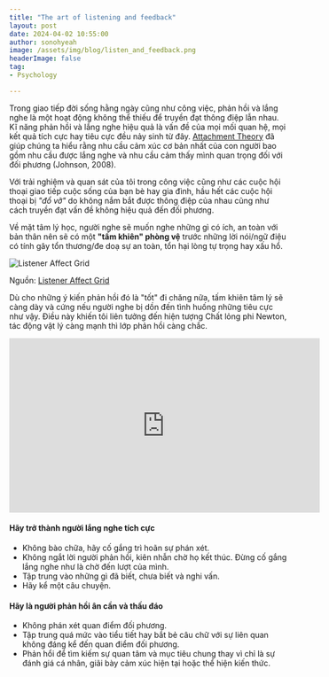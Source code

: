 ```yaml
---
title: "The art of listening and feedback"
layout: post
date: 2024-04-02 10:55:00
author: sonohyeah
image: /assets/img/blog/listen_and_feedback.png
headerImage: false
tag:
- Psychology

---
```

Trong giao tiếp đời sống hằng ngày cũng như công việc, phản hồi và lắng nghe là một hoạt động không thể thiếu để truyền đạt thông điệp lẫn nhau. Kĩ năng phản hồi và lắng nghe hiệu quả là vấn đề của mọi mối quan hệ, mọi kết quả tích cực hay tiêu cực đều nảy sinh từ đây. [Attachment Theory](https://www.psychologytoday.com/us/basics/attachment) đã giúp chúng ta hiểu rằng nhu cầu cảm xúc cơ bản nhất của con người bao gồm nhu cầu được lắng nghe và nhu cầu cảm thấy mình quan trọng đối với đối phương (Johnson, 2008).

Với trải nghiệm và quan sát của tôi trong công việc cũng như các cuộc hội thoại giao tiếp cuộc sống của bạn bè hay gia đình, hầu hết các cuộc hội thoại bị *"đổ vỡ"* do không nắm bắt được thông điệp của nhau cũng như cách truyền đạt vấn đề không hiệu quả đến đối phương.

Về mặt tâm lý học, người nghe sẽ muốn nghe những gì có ích, an toàn với bản thân nên sẽ có một **"tấm khiên" phòng vệ** trước những lời nói/ngữ điệu có tính gây tổn thương/đe doạ sự an toàn, tổn hại lòng tự trọng hay xấu hổ. 

![Listener Affect Grid](https://i0.wp.com/caffeineandphilosophy.com/wp-content/uploads/2020/06/Listening-and-Interruption.png?w=566&ssl=1)
<figcaption class="caption">Nguồn: <a href="https://caffeineandphilosophy.com/2020/06/19/in-defense-of-interruption/">Listener Affect Grid</a></figcaption>

Dù cho những ý kiến phản hồi đó là "tốt" đi chăng nữa, tấm khiên tâm lý sẽ càng dày và cứng nếu người nghe bị dồn đến tình huống những tiêu cực như vậy. Điều này khiến tôi liên tưởng đến hiện tượng Chất lỏng phi Newton, tác động vật lý càng mạnh thì lớp phản hồi càng chắc.

<iframe width="560" height="315" src="https://www.youtube.com/embed/G1Op_1yG6lQ" title="Non-Newtonian Liquid IN SLOW MOTION!" frameborder="0" allow="accelerometer; autoplay; clipboard-write; encrypted-media; gyroscope; picture-in-picture; web-share" referrerpolicy="strict-origin-when-cross-origin" allowfullscreen></iframe>

#### Hãy trở thành người lắng nghe tích cực
- Không bào chữa, hãy cố gắng trì hoãn sự phán xét.
- Không ngắt lời người phản hồi, kiên nhẫn chờ họ kết thúc. Đừng cố gắng lắng nghe như là chờ đến lượt của mình.
- Tập trung vào những gì đã biết, chưa biết và nghi vấn.
- Hãy kể một câu chuyện.

#### Hãy là người phản hồi ân cần và thấu đáo
- Không phán xét quan điểm đối phương.
- Tập trung quá mức vào tiểu tiết hay bắt bẻ câu chữ với sự liên quan không đáng kể đến quan điểm đối phương.
- Phản hổi để tìm kiếm sự quan tâm và mục tiêu chung thay vì chỉ là sự đánh giá cá nhân, giãi bày cảm xúc hiện tại hoặc thể hiện kiến thức.
